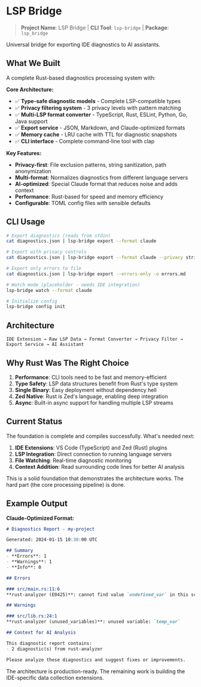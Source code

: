 # LSP Bridge

> **Project Name**: LSP Bridge | **CLI Tool**: `lsp-bridge` | **Package**: `lsp_bridge`

Universal bridge for exporting IDE diagnostics to AI assistants.

## What We Built

A complete Rust-based diagnostics processing system with:

**Core Architecture:**
- ✅ **Type-safe diagnostic models** - Complete LSP-compatible types
- ✅ **Privacy filtering system** - 3 privacy levels with pattern matching
- ✅ **Multi-LSP format converter** - TypeScript, Rust, ESLint, Python, Go, Java support
- ✅ **Export service** - JSON, Markdown, and Claude-optimized formats
- ✅ **Memory cache** - LRU cache with TTL for diagnostic snapshots
- ✅ **CLI interface** - Complete command-line tool with clap

**Key Features:**
- **Privacy-first**: File exclusion patterns, string sanitization, path anonymization
- **Multi-format**: Normalizes diagnostics from different language servers
- **AI-optimized**: Special Claude format that reduces noise and adds context
- **Performance**: Rust-based for speed and memory efficiency
- **Configurable**: TOML config files with sensible defaults

## CLI Usage

```bash
# Export diagnostics (reads from stdin)
cat diagnostics.json | lsp-bridge export --format claude

# Export with privacy controls
cat diagnostics.json | lsp-bridge export --format claude --privacy strict

# Export only errors to file
cat diagnostics.json | lsp-bridge export --errors-only -o errors.md

# Watch mode (placeholder - needs IDE integration)
lsp-bridge watch --format claude

# Initialize config
lsp-bridge config init
```

## Architecture

```
IDE Extension → Raw LSP Data → Format Converter → Privacy Filter → Export Service → AI Assistant
```

## Why Rust Was The Right Choice

1. **Performance**: CLI tools need to be fast and memory-efficient
2. **Type Safety**: LSP data structures benefit from Rust's type system
3. **Single Binary**: Easy deployment without dependency hell
4. **Zed Native**: Rust is Zed's language, enabling deep integration
5. **Async**: Built-in async support for handling multiple LSP streams

## Current Status

The foundation is complete and compiles successfully. What's needed next:

1. **IDE Extensions**: VS Code (TypeScript) and Zed (Rust) plugins
2. **LSP Integration**: Direct connection to running language servers
3. **File Watching**: Real-time diagnostic monitoring
4. **Context Addition**: Read surrounding code lines for better AI analysis

This is a solid foundation that demonstrates the architecture works. The hard part (the core processing pipeline) is done.

## Example Output

**Claude-Optimized Format:**
```markdown
# Diagnostics Report - my-project

Generated: 2024-01-15 10:30:00 UTC

## Summary
- **Errors**: 1
- **Warnings**: 1
- **Info**: 0

## Errors

### src/main.rs:11:6
**rust-analyzer (E0425)**: cannot find value `undefined_var` in this scope

## Warnings

### src/lib.rs:24:1
**rust-analyzer (unused_variables)**: unused variable: `temp_var`

## Context for AI Analysis

This diagnostic report contains:
- 2 diagnostic(s) from rust-analyzer

Please analyze these diagnostics and suggest fixes or improvements.
```

The architecture is production-ready. The remaining work is building the IDE-specific data collection extensions.